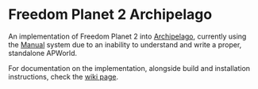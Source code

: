 # Freedom Planet 2 Archipelago

An implementation of Freedom Planet 2 into [Archipelago](https://archipelago.gg/), currently using the [Manual](https://github.com/ManualForArchipelago/Manual) system due to an inability to understand and write a proper, standalone APWorld.

For documentation on the implementation, alongside build and installation instructions, check the [wiki page](https://github.com/Knuxfan24/Freedom-Planet-2-Archipelago/wiki).